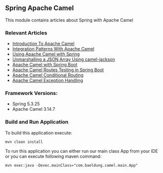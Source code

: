 ## Spring Apache Camel

This module contains articles about Spring with Apache Camel

### Relevant Articles

- [Introduction To Apache Camel](http://www.baeldung.com/apache-camel-intro)
- [Integration Patterns With Apache Camel](http://www.baeldung.com/camel-integration-patterns)
- [Using Apache Camel with Spring](http://www.baeldung.com/spring-apache-camel-tutorial)
- [Unmarshalling a JSON Array Using camel-jackson](https://www.baeldung.com/java-camel-jackson-json-array)
- [Apache Camel with Spring Boot](https://www.baeldung.com/apache-camel-spring-boot)
- [Apache Camel Routes Testing in Spring Boot](https://www.baeldung.com/spring-boot-apache-camel-routes-testing)
- [Apache Camel Conditional Routing](https://www.baeldung.com/spring-apache-camel-conditional-routing)
- [Apache Camel Exception Handling](https://www.baeldung.com/java-apache-camel-exception-handling)

### Framework Versions:

- Spring 5.3.25
- Apache Camel 3.14.7

### Build and Run Application

To build this application execute:

`mvn clean install`

To run this application you can either run our main class App from your IDE or you can execute following maven command:

`mvn exec:java -Dexec.mainClass="com.baeldung.camel.main.App"`
